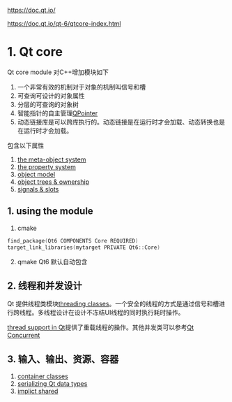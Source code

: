 https://doc.qt.io/

https://doc.qt.io/qt-6/qtcore-index.html

# 1. Qt core
Qt core module 对C++增加模块如下  
1. 一个非常有效的机制对于对象的机制叫信号和槽
2. 可查询可设计的对象属性
3. 分层的可查询的对象树
4. 智能指针的自主管理[QPointer]()
5. 动态链接库是可以跨库执行的。动态链接是在运行时才会加载、动态转换也是在运行时才会加载。

包含以下属性  
1. [the meta-object system]()
2. [the property system]()
3. [object model]()
4. [object trees & ownership]()
5. [signals & slots]()

## 1. using the module
1. cmake
````C++
find_package(Qt6 COMPONENTS Core REQUIRED)
target_link_libraries(mytarget PRIVATE Qt6::Core)
````
2. qmake
Qt6 默认自动包含

## 2. 线程和并发设计
Qt 提供线程类模块[threading classes]()。一个安全的线程的方式是通过信号和槽进行跨线程。多线程设计在设计不冻结UI线程的同时执行耗时操作。  

[thread support in Qt]()提供了重载线程的操作。其他并发类可以参考[Qt Concurrent]()

## 3. 输入、输出、资源、容器
1. [container classes]()
2. [serializing Qt data types]()
3. [implict shared]()